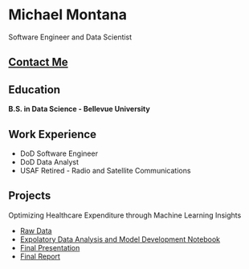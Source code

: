 # **Michael Montana**
Software Engineer and Data Scientist

## [Contact Me](CONTACT.md)



## **Education**


**B.S. in Data Science - Bellevue University**


## Work Experience


- DoD Software Engineer
- DoD Data Analyst
- USAF Retired - Radio and Satellite Communications  


## Projects


Optimizing Healthcare Expenditure through Machine Learning Insights
- [Raw Data](https://github.com/MMontana45/montana.portfolio.io/blob/54c20968d841990421889c50110673bab0596687/DSC450/data/insurance.csv)
- [Expolatory Data Analysis and Model Development Notebook](https://github.com/MMontana45/montana.portfolio.io/blob/54c20968d841990421889c50110673bab0596687/DSC450/Code/DSC%20450%20-%20Project.ipynb)
- [Final Presentation](https://github.com/MMontana45/montana.portfolio.io/blob/54c20968d841990421889c50110673bab0596687/DSC450/Reporting/DSC%20450%20Project%20Presentation%20-%20Montana.pptx)
- [Final Report](https://github.com/MMontana45/montana.portfolio.io/blob/f6f9995429af464423f767ecb4c0c88629978a11/DSC450/Reporting/DSC%20450%20Project%20Report%20-%20Montana.pdf)
